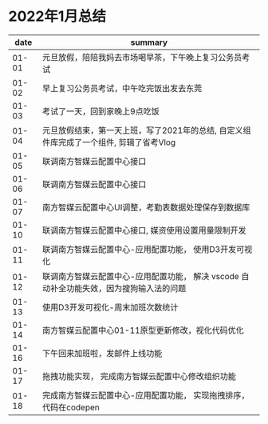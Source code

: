 # 2022年1月总结

|date|summary|
| - | - |
|01-01| 元旦放假，陪陪我妈去市场喝早茶，下午晚上复习公务员考试 |
|01-02| 早上复习公务员考试，中午吃完饭出发去东莞 |
|01-03| 考试了一天，回到家晚上9点吃饭|
|01-04| 元旦放假结束，第一天上班，写了2021年的总结, 自定义组件库完成了一个组件, 剪辑了省考Vlog|
|01-05| 联调南方智媒云配置中心接口|
|01-06| 联调南方智媒云配置中心接口|
|01-07| 南方智媒云配置中心UI调整，考勤表数据处理保存到数据库|
|01-10| 联调南方智媒云配置中心接口, 媒资使用设置用量限制开发|
|01-11| 联调南方智媒云配置中心-应用配置功能， 使用D3开发可视化|
|01-12| 联调南方智媒云配置中心-应用配置功能， 解决 vscode 自动补全功能失效，因为搜狗输入法的问题|
|01-13| 使用D3开发可视化-周末加班次数统计|
|01-14| 南方智媒云配置中心01-11原型更新修改，视化代码优化|
|01-16| 下午回来加班啦，发邮件上线功能|
|01-17| 拖拽功能实现， 完成南方智媒云配置中心修改组织功能|
|01-18| 完成南方智媒云配置中心-应用配置功能， 实现拖拽排序，代码在codepen|